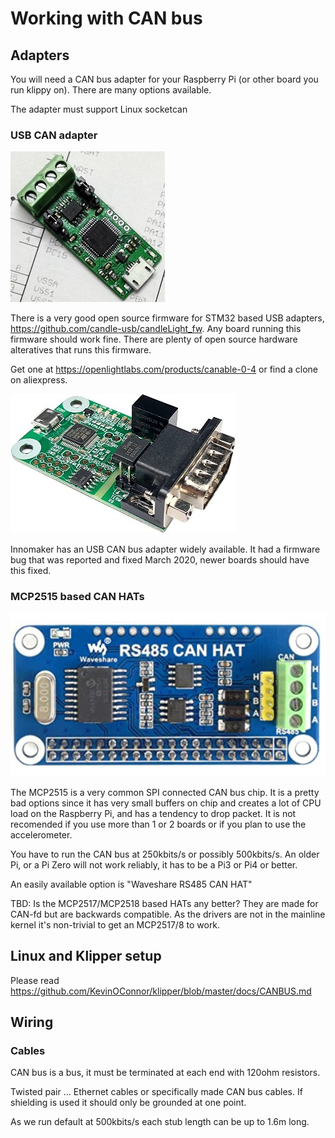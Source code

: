 # Working with CAN bus

## Adapters

You will need a CAN bus adapter for your Raspberry Pi (or other board you run klippy on). There are many options available.

The adapter must support Linux socketcan

### USB CAN adapter

![Canable USB CAN clone](canable.jpg)

There is a very good open source firmware for STM32 based USB adapters, https://github.com/candle-usb/candleLight_fw. Any board running this firmware should work fine. There are plenty of open source hardware alteratives that runs this firmware.

Get one at https://openlightlabs.com/products/canable-0-4 or find a clone on aliexpress.


![Innomaker CAN USB](innomakercangood.jpg)

Innomaker has an USB CAN bus adapter widely available. It had a firmware bug that was reported and fixed March 2020, newer boards should have this fixed. 

### MCP2515 based CAN HATs

![Waveshare CAN HAT](wavesharecanhat.jpg)

The MCP2515 is a very common SPI connected CAN bus chip. It is a pretty bad options since it has very small buffers on chip and creates a lot of CPU load on the Raspberry Pi, and has a tendency to drop packet. It is not recomended if you use more than 1 or 2 boards or if you plan to use the accelerometer.

You have to run the CAN bus at 250kbits/s or possibly 500kbits/s. An older Pi, or a Pi Zero will not work reliably, it has to be a Pi3 or Pi4 or better.

An easily available option is "Waveshare RS485 CAN HAT"

TBD: Is the MCP2517/MCP2518 based HATs any better? They are made for CAN-fd but are backwards compatible. As the drivers are not in the mainline kernel it's non-trivial to get an MCP2517/8 to work. 


## Linux and Klipper setup

Please read https://github.com/KevinOConnor/klipper/blob/master/docs/CANBUS.md

## Wiring

### Cables

CAN bus is a bus, it must be terminated at each end with 120ohm resistors.

Twisted pair ... Ethernet cables or specifically made CAN bus cables. If shielding is used it should only be grounded at one point.

As we run default at 500kbits/s each stub length can be up to 1.6m long.



